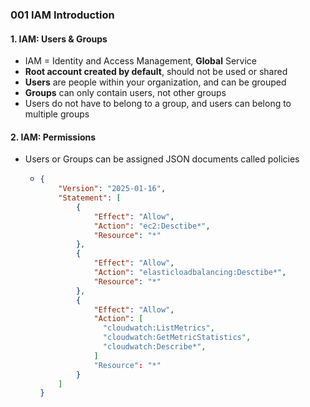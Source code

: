 ### 001 IAM Introduction

#### 1. IAM: Users & Groups
- IAM = Identity and Access Management, **Global** Service
- **Root account created by default**, should not be used or shared
- **Users** are people within your organization, and can be grouped
- **Groups** can only contain users, not other groups
- Users do not have to belong to a group, and users can belong to multiple groups

#### 2. IAM: Permissions
- Users or Groups can be assigned JSON documents called policies
  - ````json
    {
        "Version": "2025-01-16",
        "Statement": [
            {
                "Effect": "Allow",
                "Action": "ec2:Desctibe*",
                "Resource": "*"
            },
            {
                "Effect": "Allow",
                "Action": "elasticloadbalancing:Desctibe*",
                "Resource": "*"
            },
            {
                "Effect": "Allow",
                "Action": [
                  "cloudwatch:ListMetrics",
                  "cloudwatch:GetMetricStatistics",
                  "cloudwatch:Describe*",
                ]
                "Resource": "*"
            }
        ]
    }
    ````
